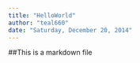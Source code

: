 ```yaml
---
title: "HelloWorld"
author: "teal660"
date: "Saturday, December 20, 2014"
---
```

##This is a markdown file
